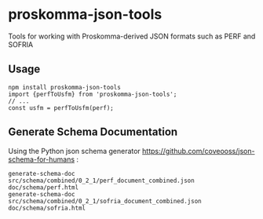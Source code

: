 # proskomma-json-tools
Tools for working with Proskomma-derived JSON formats such as PERF and SOFRIA

## Usage
```
npm install proskomma-json-tools
import {perfToUsfm} from 'proskomma-json-tools';
// ...
const usfm = perfToUsfm(perf);
```
## Generate Schema Documentation
Using the Python json schema generator https://github.com/coveooss/json-schema-for-humans :
```
generate-schema-doc src/schema/combined/0_2_1/perf_document_combined.json doc/schema/perf.html
generate-schema-doc src/schema/combined/0_2_1/sofria_document_combined.json doc/schema/sofria.html
```
